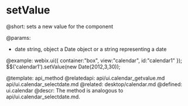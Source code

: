 setValue
=============



@short:
	sets a new value for the component

@params:
- date		string, object		a Date object or a string representing a date


@example:
webix.ui({
    container:"box",
    view:"calendar",
    id:"calendar1"
});
$$('calendar1').setValue(new Date(2012,3,30));


@template:	api_method
@relatedapi:
	api/ui.calendar_getvalue.md
	api/ui.calendar_selectdate.md
@related: 
	desktop/calendar.md
@defined:	ui.calendar	
@descr:
The method is analogous to  api/ui.calendar_selectdate.md.

